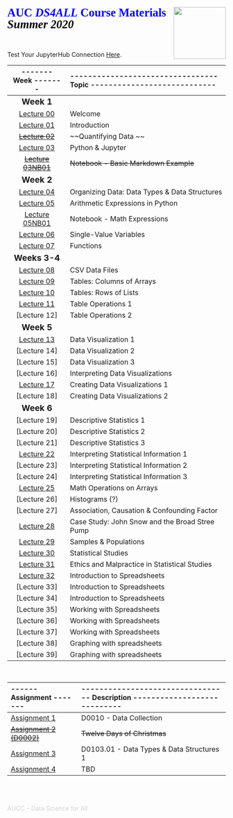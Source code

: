 <a href="http://ds4all.aucenter.edu"><img src="../images/ds4all_logo_3100x1200.png" width="120" align="right"></a>
<p align="left" style='color:blue; font-family:"Cambria"; font-size:20pt; margin:0; line-height:1.0; padding-bottom:0; padding-top:0; text-align:left; page-break-after:avoid; font-weight:700; '>AUC <i>DS4ALL</i> Course Materials</p>
<p align="left" style='color:black; font-family:"Cambria"; font-size:20pt; margin:0; line-height:1.0; padding-bottom:0; padding-top:0; text-align:left; page-break-after:avoid; font-weight:700; '><i>Summer 2020</i></p><br>
<br>

Test Your JupyterHub Connection [Here](http://ds4all-jh.aucenter.edu/hub/user-redirect/git-pull?repo=https://github.com/ds4all/Su2020-Course-Materials&urlpath=lab/tree/Su2020-Course-Materials/lectures/hello.ipynb).
<br>

| ------- Week ------- | --------------------------------- Topic ---------------------------- |
| :---:                    | :---                                                                       |
| <big><b>Week 1</b></big> | |
| [Lecture 00](https://drive.google.com/open?id=1GiuIxHCGN11tNIm4dyHKN7hKhWjo_tdaLR2KKr33JLo) | Welcome |
| [Lecture 01](https://drive.google.com/open?id=1RJy-AVEBI7gqMWzBzu5CnHb-sDNF5n6f5Pdw2El1kkM) | Introduction |
| [~~Lecture 02~~](https://drive.google.com/open?id=1td9AUUfTN1b3vONMbjE3NoMHhUYSilXH-Pj88-t4NvY)|~~Quantifying Data ~~| |
| [Lecture 03](https://drive.google.com/open?id=12DhdDRQTDEr1ya9v0YPZzOXWgZj0dI5iXOKSsevjyVQ) | Python & Jupyter |
|[~~Lecture 03NB01~~](http://ds4all-jh.aucenter.edu/hub/user-redirect/git-pull?repo=https://github.com/ds4all/Su2020-Course-Materials&urlpath=lab/tree/Su2020-Course-Materials/lectures/basic_md_example.ipynb) |~~Notebook - Basic Markdown Example~~|
| <big><b>Week 2</b></big> | |
| [Lecture 04](https://drive.google.com/open?id=1aiGy14iEP0g83Bn8nKcOfGsE0xv9zsGWFEcOx22a_CQ) | Organizing Data: Data Types & Data Structures |
| [Lecture 05](https://drive.google.com/open?id=1K4ETyAADZnJ2GFHG2FttqPJmqhxFyxFoQO1nYaxiqOE) | Arithmetic Expressions in Python |
| [Lecture 05NB01](http://ds4all-jh.aucenter.edu/hub/user-redirect/git-pull?repo=https://github.com/ds4all/Su2020-Course-Materials&urlpath=lab/tree/Su2020-Course-Materials/lectures/math_expressions.ipynb) | Notebook - Math Expressions |
| [Lecture 06](https://drive.google.com/open?id=1F2sNM0NbWujig4G_vRxE_kML-6HkJseKuHuEXdS36ns) | Single-Value Variables |
| [Lecture 07](https://drive.google.com/open?id=1j_zop9yHW4rqQi_p4JG1PXrUMYXmRqunpo6AeYTucFU) | Functions |
| <big><b>Weeks 3-4</b></big> | |
| [Lecture 08](https://drive.google.com/open?id=1MVU40MwT-pwCefAsn-nhEuxaD65ff5BB1VmH9ClMh50) | CSV Data Files |
| [Lecture 09](https://drive.google.com/open?id=1EQk2CwqDhpkK9T8hlAjSIJP8QmFCWnLl5kdCONMp2rU) | Tables: Columns of Arrays |
| [Lecture 10](https://drive.google.com/open?id=1JQlJq-LoYaZEO8YflTCftYSV65vF8u3FAfYBD2P_4Xg) | Tables: Rows of Lists |
| [Lecture 11](https://drive.google.com/open?id=1kAohOR_JdgpVFe40CKPIXb8HnUAWj2Mu3CS8GkFnU04) | Table Operations 1 |
| [Lecture 12] | Table Operations 2 |
| <big><b>Week 5</b></big> | |
| [Lecture 13](https://drive.google.com/open?id=1dimoYW7R1VqrRMdfmdZFcPQIcFVt7A4o4GieJuTjKrU) | Data Visualization 1 |
| [Lecture 14] | Data Visualization 2 |
| [Lecture 15] | Data Visualization 3 |
| [Lecture 16] | Interpreting Data Visualizations |
| [Lecture 17](https://drive.google.com/open?id=1sbxnV8qbUPSbyCpZt_PaCnaNbLr4bvpKuMse4Iy07w0) | Creating Data Visualizations 1 |
| [Lecture 18] | Creating Data Visualizations 2 |
| <big><b>Week 6</b></big> | |
| [Lecture 19] | Descriptive Statistics 1 |
| [Lecture 20] | Descriptive Statistics 2 |
| [Lecture 21] | Descriptive Statistics 3 |
| [Lecture 22](https://drive.google.com/open?id=1nS2AJwK0fsWIxepcz6vWoZWJiIY-fvRKVKu5qQdJk9E) | Interpreting Statistical Information 1 |
| [Lecture 23] | Interpreting Statistical Information 2 |
| [Lecture 24] | Interpreting Statistical Information 3 |
| [Lecture 25](https://drive.google.com/open?id=17kvy8m-8NBdyKQJClUqwndJc2yE8qpG8sex_rkMZCSA) | Math Operations on Arrays |
| [Lecture 26] | Histograms (?) |
| [Lecture 27] | Association, Causation & Confounding Factor |
| [Lecture 28](https://drive.google.com/open?id=1i8JXKwwTYe9YVHbJrYToQwZrINcqhU7m_DgRrnw-GLs) | Case Study: John Snow and the Broad Stree Pump |
| [Lecture 29](https://drive.google.com/open?id=1yp8tSBwXrzorp3i6yILP7ZIwC8tr69xcflvd4SP9vdk) | Samples & Populations |
| [Lecture 30](https://drive.google.com/open?id=1-mqjtjzkhmYnSG6fQljTyIWAZUzw1r15IHf93-L2pas) | Statistical Studies |
| [Lecture 31](https://drive.google.com/open?id=1HPTFVjPaQR7_B670PNIw9Wgwpj8_W0416Bwy8b4Xx9A) | Ethics and Malpractice in Statistical Studies |
| [Lecture 32](https://drive.google.com/open?id=1QAgP3-oikSMaMq7WxHjuHndeYGBI8WJ0zXReF7C6jgM) | Introduction to Spreadsheets |
| [Lecture 33] | Introduction to Spreadsheets |
| [Lecture 34] | Introduction to Spreadsheets |
| [Lecture 35] | Working with Spreadsheets |
| [Lecture 36] | Working with Spreadsheets |
| [Lecture 37] | Working with Spreadsheets |
| [Lecture 38] | Graphing with spreadsheets |
| [Lecture 39] | Graphing with spreadsheets |




<br>


| ------ Assignment ------- | --------------------------------- Description ---------------------------- |
| :---                     | :---                                                                       |
| [Assignment 1](https://docs.google.com/document/d/1_KKBa3tQNVhQ4L-ml54RcYm7D3ZYkSlCy0SpM0chALI/edit?usp=sharing)      | D0010 - Data Collection |
| [~~Assignment 2 (D0002)~~](http://ds4all-jh.aucenter.edu/hub/user-redirect/git-pull?repo=https://github.com/ds4all/Su2020-Course-Materials&urlpath=lab/tree/Su2020-Course-Materials/assignments/D0002-twelve_days_of_christmas/D0002-twelve_days_of_christmas.ipynb) | ~~Twelve Days of Christmas~~|
| [Assignment 3](https://docs.google.com/document/d/19BEX--fvJ7JhbOkN4-hUv4a05E24FRnX_InS27T8uAQ/edit?usp=sharing)| D0103.01 - Data Types & Data Structures 1 |
| [Assignment 4](link)      | TBD |


<br><br><br>
<span style="color:lightgray">AUCC –  Data Science for All</span>
